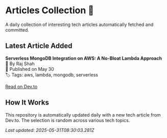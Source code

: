 # Articles Collection 📙

A daily collection of interesting tech articles automatically fetched and committed.

## Latest Article Added

**Serverless MongoDB Integration on AWS: A No-Bloat Lambda Approach**  
👤 By Raj Shah  
📅 Published on May 30  
🏷 Tags: aws, lambda, mongodb, serverless  

[Read on Dev.to](https://dev.to/rajshahblog/serverless-mongodb-integration-on-aws-a-no-bloat-lambda-approach-3o3k)

## How It Works

This repository is automatically updated daily with a new tech article from Dev.to. The selection is random across various tech topics.

_Last updated: 2025-05-31T08:30:03.281Z_
